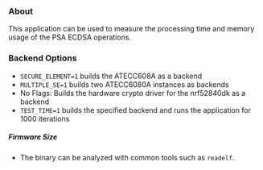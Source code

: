 ### About

This application can be used to measure the processing time and memory usage of the PSA ECDSA operations.

### Backend Options
- `SECURE_ELEMENT=1` builds the ATECC608A as a backend
- `MULTIPLE_SE=1` builds two ATECC6080A instances as backends
- No Flags: Builds the hardware crypto driver for the nrf52840dk as a backend
- `TEST_TIME=1` builds the specified backend and runs the application for 1000 iterations

##### Firmware Size
- The binary can be analyzed with common tools such as `readelf`.